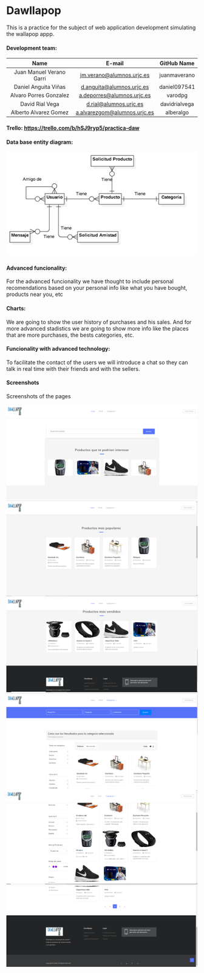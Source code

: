 # Dawllapop
This is a practice for the subject of web application development simulating the wallapop appp.

#### Development team:

|Name                     |E-mail                       |GitHub Name        |
|:-----------------------:|:---------------------------:|:-----------------:|
|Juan Manuel Verano Garri |jm.verano@alumnos.urjc.es    |juanmaverano       |
|Daniel Anguita Viñas     |d.anguita@alumnos.urjc.es    |daniel097541       |
|Alvaro Porres Gonzalez   |a.deporres@alumnos.urjc.es   |varodpg            |
|David Rial Vega          |d.rial@alumnos.urjc.es       |davidrialvega      |
|Alberto Alvarez Gomez    |a.alvarezgom@alumnos.urjc.es |alberalgo          |

#### Trello: https://trello.com/b/hSJ9ryp5/practica-daw

#### Data base entity diagram:

![alt text](https://github.com/varodpg/daw-wallapop/blob/master/diagrams/Entity%20diagram.png "Entity Diagram")

#### Advanced funcionality:
For the advanced funcionality we have thought to include personal recomendations based on your personal info like what you have bought, products near you, etc

#### Charts:
We are going to show the user history of purchases and his sales. And for more advanced stadistics we are going to show more info like the places that are more purchases, the bests categories, etc.

#### Funcionality with advanced technology:
To facilitate the contact of the users we will introduce a chat so they can talk in real time with their friends and with the sellers. 

#### Screenshots
Screenshots of the pages

![alt text](https://github.com/varodpg/daw-wallapop/blob/master/screenshots/index1.png "Index1")
![alt text](https://github.com/varodpg/daw-wallapop/blob/master/screenshots/index2.png "Index2")
![alt text](https://github.com/varodpg/daw-wallapop/blob/master/screenshots/index3.png "Index3")
![alt text](https://github.com/varodpg/daw-wallapop/blob/master/screenshots/category1.png "Category1")
![alt text](https://github.com/varodpg/daw-wallapop/blob/master/screenshots/category2.png "Category2")
![alt text](https://github.com/varodpg/daw-wallapop/blob/master/screenshots/category3.png "Category3")
